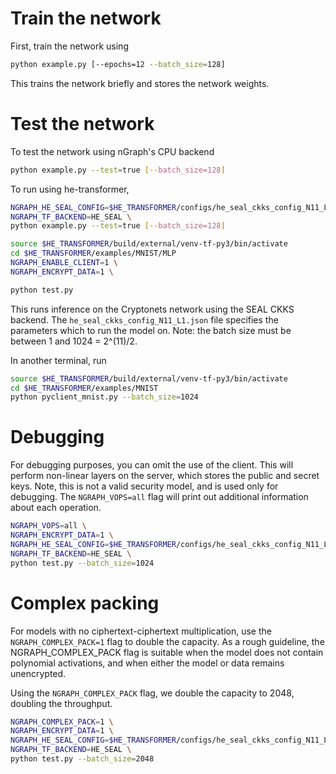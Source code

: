 # Train the network
First, train the network using
```bash
python example.py [--epochs=12 --batch_size=128]
```
This trains the network briefly and stores the network weights.


# Test the network
To test the network using nGraph's CPU backend
```bash
python example.py --test=true [--batch_size=128]
```

To run using he-transformer,
```bash
NGRAPH_HE_SEAL_CONFIG=$HE_TRANSFORMER/configs/he_seal_ckks_config_N11_L1.json \
NGRAPH_TF_BACKEND=HE_SEAL \
python example.py --test=true [--batch_size=128]
```

```bash
source $HE_TRANSFORMER/build/external/venv-tf-py3/bin/activate
cd $HE_TRANSFORMER/examples/MNIST/MLP
NGRAPH_ENABLE_CLIENT=1 \
NGRAPH_ENCRYPT_DATA=1 \

python test.py
```
This runs inference on the Cryptonets network using the SEAL CKKS backend.
The `he_seal_ckks_config_N11_L1.json` file specifies the parameters which to run the model on. Note: the batch size must be between 1 and 1024 = 2^(11)/2.

In another terminal, run
```bash
source $HE_TRANSFORMER/build/external/venv-tf-py3/bin/activate
cd $HE_TRANSFORMER/examples/MNIST
python pyclient_mnist.py --batch_size=1024
```

# Debugging
For debugging purposes, you can omit the use of the client.
This will perform non-linear layers on the server, which stores the public and secret keys. Note, this is not a valid security model, and is used only for debugging. The `NGRAPH_VOPS=all` flag will print out additional information about each operation.

```bash
NGRAPH_VOPS=all \
NGRAPH_ENCRYPT_DATA=1 \
NGRAPH_HE_SEAL_CONFIG=$HE_TRANSFORMER/configs/he_seal_ckks_config_N11_L1.json \
NGRAPH_TF_BACKEND=HE_SEAL \
python test.py --batch_size=1024
```

# Complex packing
For models with no ciphertext-ciphertext multiplication, use the `NGRAPH_COMPLEX_PACK=1` flag to double the capacity.
As a rough guideline, the NGRAPH_COMPLEX_PACK flag is suitable when the model does not contain polynomial activations,
and when either the model or data remains unencrypted.

Using the `NGRAPH_COMPLEX_PACK` flag, we double the capacity to 2048, doubling the throughput.

```bash
NGRAPH_COMPLEX_PACK=1 \
NGRAPH_ENCRYPT_DATA=1 \
NGRAPH_HE_SEAL_CONFIG=$HE_TRANSFORMER/configs/he_seal_ckks_config_N11_L1.json \
NGRAPH_TF_BACKEND=HE_SEAL \
python test.py --batch_size=2048
```